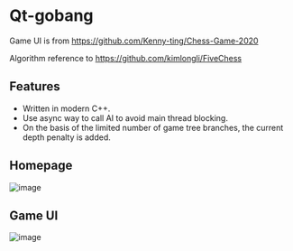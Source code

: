# Qt-gobang
Game UI is from https://github.com/Kenny-ting/Chess-Game-2020

Algorithm reference to https://github.com/kimlongli/FiveChess
## Features
- Written in modern C++.
- Use async way to call AI to avoid main thread blocking.
- On the basis of the limited number of game tree branches, the current depth penalty is added.
## Homepage
![image](https://github.com/SXKA/Qt-gobang/blob/master/Qt-gobang/picture/MainWindow.png)
## Game UI
![image](https://github.com/SXKA/Qt-gobang/blob/master/Qt-gobang/picture/GameWindow.png)
